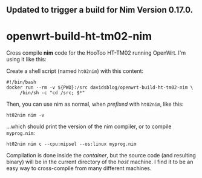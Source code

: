 ## Updated to trigger a build for Nim Version 0.17.0.

# openwrt-build-ht-tm02-nim
Cross compile **nim** code for the HooToo HT-TM02 running OpenWrt. I'm using it like this:

Create a shell script (named `ht02nim`) with this content:

```
#!/bin/bash
docker run --rm -v ${PWD}:/src davidsblog/openwrt-build-ht-tm02-nim \
     /bin/sh -c "cd /src; $*"
```
Then, you can use nim as normal, when *prefixed* with `ht02nim`, like this:

`ht02nim nim -v`

...which should print the version of the nim compiler, or to compile `myprog.nim`:

`ht02nim nim c --cpu:mipsel --os:linux myprog.nim`

Compilation is done inside the *container*, but the source code (and resulting binary) will be in the current directory of the *host* machine.  I find it to be an easy way to cross-compile from many different machines.
